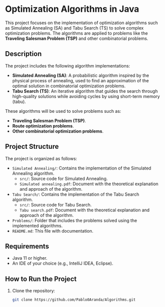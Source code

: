 # Optimization Algorithms in Java

This project focuses on the implementation of optimization algorithms such as Simulated Annealing (SA) and Tabu Search (TS) to solve complex optimization problems. The algorithms are applied to problems like the **Traveling Salesman Problem (TSP)** and other combinatorial problems.

## Description

The project includes the following algorithm implementations:

- **Simulated Annealing (SA)**: A probabilistic algorithm inspired by the physical process of annealing, used to find an approximation of the optimal solution in combinatorial optimization problems.
- **Tabu Search (TS)**: An iterative algorithm that guides the search through high-quality solutions while avoiding cycles by using short-term memory (tabu).

These algorithms will be used to solve problems such as:

- **Traveling Salesman Problem (TSP)**.
- **Route optimization problems**.
- **Other combinatorial optimization problems**.

## Project Structure

The project is organized as follows:


- `Simulated Annealing/`: Contains the implementation of the Simulated Annealing algorithm.
  - `src/`: Source code for Simulated Annealing.
  - `Simulated annealing.pdf`: Document with the theoretical explanation and approach of the algorithm.
- `Tabu Search/`: Contains the implementation of the Tabu Search algorithm.
  - `src/`: Source code for Tabu Search.
  - `Tabu search.pdf`: Document with the theoretical explanation and approach of the algorithm.
- `Problems/`: Folder that includes the problems solved using the implemented algorithms.
- `README.md`: This file with documentation.

## Requirements

- Java 11 or higher.
- An IDE of your choice (e.g., IntelliJ IDEA, Eclipse).

## How to Run the Project

1. Clone the repository:
   ```bash
   git clone https://github.com/Pablo0Aranda/Algorithms.git

